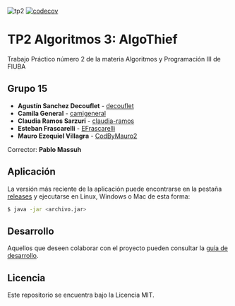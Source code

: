 ![tp2](https://github.com/decouflet/algo3_tp2/actions/workflows/build.yml/badge.svg) [![codecov](https://codecov.io/gh/decouflet/algo3_tp2/branch/master/graph/badge.svg)](https://codecov.io/gh/decouflet/algo3_tp2)

# TP2 Algoritmos 3: AlgoThief

Trabajo Práctico número 2 de la materia Algoritmos y Programación III de FIUBA

## Grupo 15

* **Agustín Sanchez Decouflet** - [decouflet](https://github.com/decouflet)
* **Camila General** - [camigeneral](https://github.com/camigeneral)
* **Claudia Ramos Sarzuri** - [claudia-ramos](https://github.com/claudia-ramos)
* **Esteban Frascarelli** - [EFrascarelli](https://github.com/EFrascarelli)
* **Mauro Ezequiel Villagra** - [CodByMauro2](https://github.com/codbymauro2)


Corrector: **Pablo Massuh**

## Aplicación

La versión más reciente de la aplicación puede encontrarse en la pestaña [releases](https://github.com/decouflet/algo3_tp2/releases/latest) y ejecutarse en Linux, Windows o Mac de esta forma:

```bash
$ java -jar <archivo.jar>
```

## Desarrollo

Aquellos que deseen colaborar con el proyecto pueden consultar la [guía de desarrollo](./docs/Desarrollo.md).

## Licencia

Este repositorio se encuentra bajo la Licencia MIT.
